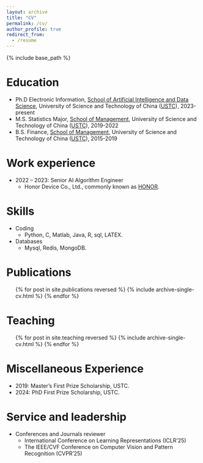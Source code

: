 ```yaml
---
layout: archive
title: "CV"
permalink: /cv/
author_profile: true
redirect_from:
  - /resume
---
```


{% include base_path %}

Education
======
* Ph.D  Electronic Information, [School of Artificial Intelligence and Data Science](https://saids.ustc.edu.cn/main.htm), University of Science and Technology of China ([USTC](https://www.ustc.edu.cn/)), 2023-present
* M.S.  Statistics Major, [School of Management](https://som.ustc.edu.cn/main.htm), University of Science and Technology of China ([USTC](https://www.ustc.edu.cn/)), 2019-2022
* B.S. Finance, [School of Management](https://som.ustc.edu.cn/main.htm), University of Science and Technology of China ([USTC](https://www.ustc.edu.cn/)), 2015-2019

Work experience
======
* 2022 – 2023: Senior AI Algorithm Engineer
  * Honor Device Co., Ltd., commonly known as [HONOR](https://www.honor.com/cn/).

  
Skills
======
* Coding
  * Python, C, Matlab, Java, R, sql, LATEX.
* Databases
  * Mysql, Redis, MongoDB.

Publications
======
  <ul>{% for post in site.publications reversed %}
    {% include archive-single-cv.html %}
  {% endfor %}</ul>


Teaching
======
  <ul>{% for post in site.teaching reversed %}
    {% include archive-single-cv.html %}
  {% endfor %}</ul>

Miscellaneous Experience
======
* 2019: Master’s First Prize Scholarship, USTC.
* 2024: PhD First Prize Scholarship, USTC.
  
Service and leadership
======
* Conferences and Journals reviewer
  * International Conference on Learning Representations (ICLR’25)
  * The IEEE/CVF Conference on Computer Vision and Pattern Recognition (CVPR’25)
